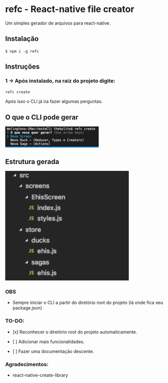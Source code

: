 # refc - React-native file creator

Um simples gerador de arquivos para react-native.

## Instalação

`$ npm i -g refc`

## Instruções

### 1 -> Após instalado, na raiz do projeto digite:
`refc create`

Após isso o CLI já ira fazer algumas perguntas.

## O que o CLI pode gerar
<img src="https://github.com/thebylito/refc/raw/master/screenshots/shot2.png" height="67">

## Estrutura gerada
<img src="https://github.com/thebylito/refc/raw/master/screenshots/shot1.png" height="350">

### OBS
- Sempre iniciar o CLI a partir do diretório root do projeto (lá onde fica seu package.json)


### TO-DO:
<ul><li> [x] Reconhecer o diretório root do projeto automaticamente.</li></ul>
<ul><li> [ ] Adicionar mais funcionalidades.</li></ul>
<ul><li> [ ] Fazer uma documentação descente.</li></ul>

### Agradecimentos:
- react-native-create-library
